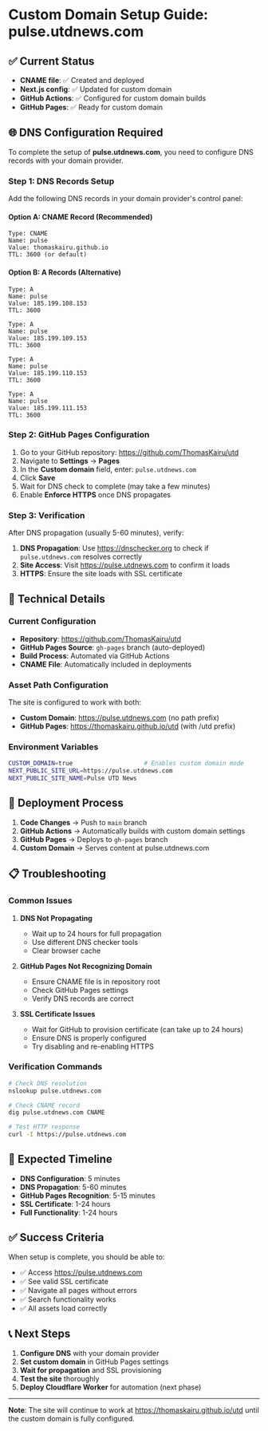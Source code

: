# Custom Domain Setup Guide: pulse.utdnews.com

## ✅ **Current Status**
- **CNAME file**: ✅ Created and deployed
- **Next.js config**: ✅ Updated for custom domain
- **GitHub Actions**: ✅ Configured for custom domain builds
- **GitHub Pages**: ✅ Ready for custom domain

## 🌐 **DNS Configuration Required**

To complete the setup of **pulse.utdnews.com**, you need to configure DNS records with your domain provider.

### **Step 1: DNS Records Setup**

Add the following DNS records in your domain provider's control panel:

#### **Option A: CNAME Record (Recommended)**
```
Type: CNAME
Name: pulse
Value: thomaskairu.github.io
TTL: 3600 (or default)
```

#### **Option B: A Records (Alternative)**
```
Type: A
Name: pulse
Value: 185.199.108.153
TTL: 3600

Type: A
Name: pulse
Value: 185.199.109.153
TTL: 3600

Type: A
Name: pulse
Value: 185.199.110.153
TTL: 3600

Type: A
Name: pulse
Value: 185.199.111.153
TTL: 3600
```

### **Step 2: GitHub Pages Configuration**

1. Go to your GitHub repository: https://github.com/ThomasKairu/utd
2. Navigate to **Settings** → **Pages**
3. In the **Custom domain** field, enter: `pulse.utdnews.com`
4. Click **Save**
5. Wait for DNS check to complete (may take a few minutes)
6. Enable **Enforce HTTPS** once DNS propagates

### **Step 3: Verification**

After DNS propagation (usually 5-60 minutes), verify:

1. **DNS Propagation**: Use https://dnschecker.org to check if `pulse.utdnews.com` resolves correctly
2. **Site Access**: Visit https://pulse.utdnews.com to confirm it loads
3. **HTTPS**: Ensure the site loads with SSL certificate

## 🔧 **Technical Details**

### **Current Configuration**
- **Repository**: https://github.com/ThomasKairu/utd
- **GitHub Pages Source**: `gh-pages` branch (auto-deployed)
- **Build Process**: Automated via GitHub Actions
- **CNAME File**: Automatically included in deployments

### **Asset Path Configuration**
The site is configured to work with both:
- **Custom Domain**: https://pulse.utdnews.com (no path prefix)
- **GitHub Pages**: https://thomaskairu.github.io/utd (with /utd prefix)

### **Environment Variables**
```bash
CUSTOM_DOMAIN=true                    # Enables custom domain mode
NEXT_PUBLIC_SITE_URL=https://pulse.utdnews.com
NEXT_PUBLIC_SITE_NAME=Pulse UTD News
```

## 🚀 **Deployment Process**

1. **Code Changes** → Push to `main` branch
2. **GitHub Actions** → Automatically builds with custom domain settings
3. **GitHub Pages** → Deploys to `gh-pages` branch
4. **Custom Domain** → Serves content at pulse.utdnews.com

## 📋 **Troubleshooting**

### **Common Issues**

1. **DNS Not Propagating**
   - Wait up to 24 hours for full propagation
   - Use different DNS checker tools
   - Clear browser cache

2. **GitHub Pages Not Recognizing Domain**
   - Ensure CNAME file is in repository root
   - Check GitHub Pages settings
   - Verify DNS records are correct

3. **SSL Certificate Issues**
   - Wait for GitHub to provision certificate (can take up to 24 hours)
   - Ensure DNS is properly configured
   - Try disabling and re-enabling HTTPS

### **Verification Commands**
```bash
# Check DNS resolution
nslookup pulse.utdnews.com

# Check CNAME record
dig pulse.utdnews.com CNAME

# Test HTTP response
curl -I https://pulse.utdnews.com
```

## 🎯 **Expected Timeline**

- **DNS Configuration**: 5 minutes
- **DNS Propagation**: 5-60 minutes
- **GitHub Pages Recognition**: 5-15 minutes
- **SSL Certificate**: 1-24 hours
- **Full Functionality**: 1-24 hours

## ✅ **Success Criteria**

When setup is complete, you should be able to:
- ✅ Access https://pulse.utdnews.com
- ✅ See valid SSL certificate
- ✅ Navigate all pages without errors
- ✅ Search functionality works
- ✅ All assets load correctly

## 📞 **Next Steps**

1. **Configure DNS** with your domain provider
2. **Set custom domain** in GitHub Pages settings
3. **Wait for propagation** and SSL provisioning
4. **Test the site** thoroughly
5. **Deploy Cloudflare Worker** for automation (next phase)

---

**Note**: The site will continue to work at https://thomaskairu.github.io/utd until the custom domain is fully configured.